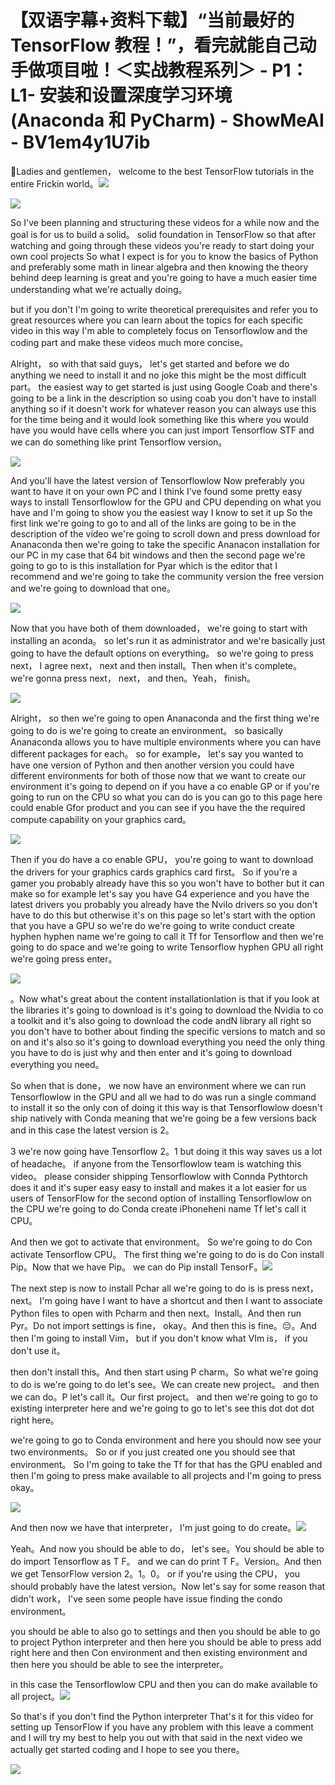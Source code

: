 # 【双语字幕+资料下载】“当前最好的 TensorFlow 教程！”，看完就能自己动手做项目啦！＜实战教程系列＞ - P1：L1- 安装和设置深度学习环境(Anaconda 和 PyCharm) - ShowMeAI - BV1em4y1U7ib

🎼Ladies and gentlemen， welcome to the best TensorFlow tutorials in the entire Frickin world。![](img/2574d2149dde062e31f512c14cdc5dab_1.png)

![](img/2574d2149dde062e31f512c14cdc5dab_2.png)

So I've been planning and structuring these videos for a while now and the goal is for us to build a solid。 solid foundation in TensorFlow so that after watching and going through these videos you're ready to start doing your own cool projects So what I expect is for you to know the basics of Python and preferably some math in linear algebra and then knowing the theory behind deep learning is great and you're going to have a much easier time understanding what we're actually doing。

 but if you don't I'm going to write theoretical prerequisites and refer you to great resources where you can learn about the topics for each specific video in this way I'm able to completely focus on Tensorflowlow and the coding part and make these videos much more concise。

Alright， so with that said guys， let's get started and before we do anything we need to install it and no joke this might be the most difficult part。 the easiest way to get started is just using Google Coab and there's going to be a link in the description so using coab you don't have to install anything so if it doesn't work for whatever reason you can always use this for the time being and it would look something like this where you would have you would have cells where you can just import Tensorflow STF and we can do something like print Tensorflow version。



![](img/2574d2149dde062e31f512c14cdc5dab_4.png)

And you'll have the latest version of Tensorflowlow Now preferably you want to have it on your own PC and I think I've found some pretty easy ways to install Tensorflowlow for the GPU and CPU depending on what you have and I'm going to show you the easiest way I know to set it up So the first link we're going to go to and all of the links are going to be in the description of the video we're going to scroll down and press download for Ananaconda then we're going to take the specific Ananacon installation for our PC in my case that 64 bit windows and then the second page we're going to go to is this installation for Pyar which is the editor that I recommend and we're going to take the community version the free version and we're going to download that one。



![](img/2574d2149dde062e31f512c14cdc5dab_6.png)

Now that you have both of them downloaded， we're going to start with installing an aconda。 so let's run it as administrator and we're basically just going to have the default options on everything。 so we're going to press next， I agree next， next and then install。Then when it's complete。 we're gonna press next， next， and then。Yeah， finish。



![](img/2574d2149dde062e31f512c14cdc5dab_8.png)

Alright， so then we're going to open Ananaconda and the first thing we're going to do is we're going to create an environment。 so basically Ananaconda allows you to have multiple environments where you can have different packages for each。 so for example， let's say you wanted to have one version of Python and then another version you could have different environments for both of those now that we want to create our environment it's going to depend on if you have a co enable GP or if you're going to run on the CPU so what you can do is you can go to this page here could enable Gfor product and you can see if you have the the required compute capability on your graphics card。



![](img/2574d2149dde062e31f512c14cdc5dab_10.png)

Then if you do have a co enable GPU， you're going to want to download the drivers for your graphics cards graphics card first。 So if you're a gamer you probably already have this so you won't have to bother but it can make so for example let's say you have G4 experience and you have the latest drivers you probably you already have the NviIo drivers so you don't have to do this but otherwise it's on this page so let's start with the option that you have a GPU so we're do we're going to write conduct create hyphen hyphen name we're going to call it Tf for Tensorflow and then we're going to do space and we're going to write Tensorflow hyphen GPU all right we're going press enter。



![](img/2574d2149dde062e31f512c14cdc5dab_12.png)

。Now what's great about the content installationlation is that if you look at the libraries it's going to download is it's going to download the Nvidia to co a toolkit and it's also going to download the code andN library all right so you don't have to bother about finding the specific versions to match and so on and it's also so it's going to download everything you need the only thing you have to do is just why and then enter and it's going to download everything you need。

So when that is done， we now have an environment where we can run Tensorflowlow in the GPU and all we had to do was run a single command to install it so the only con of doing it this way is that Tensorflowlow doesn't ship natively with Conda meaning that we're going be a few versions back and in this case the latest version is 2。

3 we're now going have Tensorflow 2。1 but doing it this way saves us a lot of headache。 if anyone from the Tensorflowlow team is watching this video。 please consider shipping Tensorflowlow with Connda Pythtorch does it and it's super easy easy to install and makes it a lot easier for us users of TensorFlow for the second option of installing Tensorflowlow on the CPU we're going to do Conda create iPhoneheni name Tf let's call it CPU。

And then we got to activate that environment。 So we're going to do Con activate Tensorflow CPU。 The first thing we're going to do is do Con install Pip。Now that we have Pip。 we can do Pip install TensorF。![](img/2574d2149dde062e31f512c14cdc5dab_14.png)

The next step is now to install Pchar all we're going to do is is press next， next。 I'm going have I want to have a shortcut and then I want to associate Python files to open with Pcharm and then next。Install。And then run Pyr。Do not import settings is fine， okay。And then this is fine。😔。And then I'm going to install Vim， but if you don't know what VIm is， if you don't use it。

 then don't install this。And then start using P charm。So what we're going to do is we're going to do let's see。We can create new project。 and then we can do。P let's call it。Our first project。 and then we're going to go to existing interpreter here and we're going to go to let's see this dot dot dot right here。

 we're going to go to Conda environment and here you should now see your two environments。 So or if you just created one you should see that environment。 So I'm going to take the Tf for that has the GPU enabled and then I'm going to press make available to all projects and I'm going to press okay。

![](img/2574d2149dde062e31f512c14cdc5dab_16.png)

And then now we have that interpreter， I'm just going to do create。![](img/2574d2149dde062e31f512c14cdc5dab_18.png)

Yeah。And now you should be able to do， let's see。You should be able to do import Tensorflow as T F。 and we can do print T F。Version。And then we get TensorFlow version 2。1。0。 or if you're using the CPU， you should probably have the latest version。Now let's say for some reason that didn't work， I've seen some people have issue finding the condo environment。

 you should be able to also go to settings and then you should be able to go to project Python interpreter and then here you should be able to press add right here and then Con environment and then existing environment and then here you should be able to see the interpreter。

 in this case the Tensorflowlow CPU and then you can do make available to all project。![](img/2574d2149dde062e31f512c14cdc5dab_20.png)

So that's if you don't find the Python interpreter That's it for this video for setting up TensorFlow if you have any problem with this leave a comment and I will try my best to help you out with that said in the next video we actually get started coding and I hope to see you there。



![](img/2574d2149dde062e31f512c14cdc5dab_22.png)
